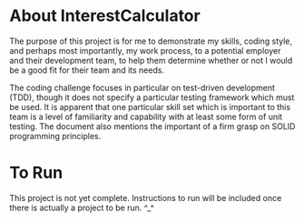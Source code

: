# About InterestCalculator

The purpose of this project is for me to demonstrate my skills, coding style, and perhaps most importantly, my work process, to a potential employer and their development team, to help them determine whether or not I would be a good fit for their team and its needs.

The coding challenge focuses in particular on test-driven development (TDD), though it does not specify a particular testing framework which must be used. It is apparent that one particular skill set which is important to this team is a level of familiarity and capability with at least some form of unit testing. The document also mentions the important of a firm grasp on SOLID programming principles.

# To Run

This project is not yet complete. Instructions to run will be included once there is actually a project to be run. ^_^